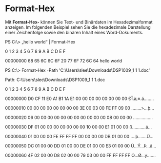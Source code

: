 # <a name="format-hex"></a>Format-Hex
Mit **Format-Hex-** können Sie Text- und Binärdaten im Hexadezimalformat anzeigen. Im folgenden Beispiel sehen Sie die hexadezimale Darstellung einer Zeichenfolge sowie den binären Inhalt eines Word-Dokuments.

PS C:\\&gt; „hello world“ | Format-Hex

0 1 2 3 4 5 6 7 8 9 A B C D E F

00000000 68 65 6C 6C 6F 20 77 6F 72 6C 64 hello world

PS C:\\&gt; Format-Hex -Path 'C:\\Users\\slee\\Downloads\\DSP1009\_1 1 1.doc'

Path: C:\\Users\\slee\\Downloads\\DSP1009\_1 1 1.doc

0 1 2 3 4 5 6 7 8 9 A B C D E F

00000000 D0 CF 11 E0 A1 B1 1A E1 00 00 00 00 00 00 00 00 ÐÏ.à¡±.á........

00000010 00 00 00 00 00 00 00 00 3E 00 03 00 FE FF 09 00 ........&gt;...þ...

00000020 06 00 00 00 00 00 00 00 00 00 00 00 08 00 00 00 ................

00000030 DF 01 00 00 00 00 00 00 00 10 00 00 E1 01 00 00 ß...........á...

00000040 01 00 00 00 FE FF FF FF 00 00 00 00 DB 01 00 00 ....þ.......Û...

00000050 DC 01 00 00 DD 01 00 00 DE 01 00 00 E3 01 00 00 Ü...Ý...Þ...ã...

00000060 4F 02 00 00 D8 02 00 00 79 03 00 00 FF FF FF FF O...Ø...y.......
